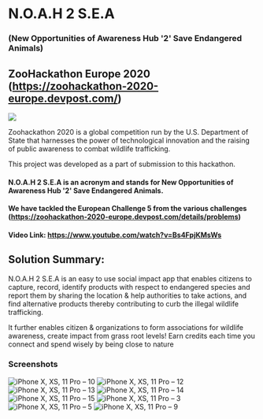 # N.O.A.H 2 S.E.A
### (New Opportunities of Awareness Hub '2' Save Endangered Animals)

## ZooHackathon Europe 2020 (https://zoohackathon-2020-europe.devpost.com/)

![](https://cdn.discordapp.com/attachments/764126172530606080/774916871945322536/09-01.jpg)

Zoohackathon 2020 is a global competition run by the U.S. Department of State that harnesses the power of technological innovation and the raising of public awareness to combat wildlife trafficking.

This project was developed as a part of submission to this hackathon.

#### N.O.A.H 2 S.E.A is an acronym and stands for New Opportunities of Awareness Hub '2' Save Endangered Animals. 
#### We have tackled the European Challenge 5 from the various challenges (https://zoohackathon-2020-europe.devpost.com/details/problems)

#### Video Link: https://www.youtube.com/watch?v=Bs4FpjKMsWs

## Solution Summary:

N.O.A.H 2 S.E.A is an easy to use social impact app that enables citizens to capture, record, identify products with respect to endangered species and report them by sharing the location & help authorities to take actions, and find alternative products thereby contributing to curb the illegal wildlife trafficking.

It further enables citizen & organizations to form associations for wildlife awareness, create impact from grass root levels! Earn credits each time you connect and spend wisely by being close to nature

### Screenshots

![iPhone X, XS, 11 Pro – 10](https://user-images.githubusercontent.com/22027039/98462192-9e613c80-21b2-11eb-9370-be6b87927a18.png)
![iPhone X, XS, 11 Pro – 12](https://user-images.githubusercontent.com/22027039/98462193-9ef9d300-21b2-11eb-92c1-6f4a3102e073.png)
![iPhone X, XS, 11 Pro – 13](https://user-images.githubusercontent.com/22027039/98462194-9ef9d300-21b2-11eb-84ff-6c0532ce5fa0.png)
![iPhone X, XS, 11 Pro – 14](https://user-images.githubusercontent.com/22027039/98462195-a02b0000-21b2-11eb-9af9-53ff4be0d58a.png)
![iPhone X, XS, 11 Pro – 15](https://user-images.githubusercontent.com/22027039/98462197-a0c39680-21b2-11eb-8f5f-a75f3c3fc9df.png)
![iPhone X, XS, 11 Pro – 3](https://user-images.githubusercontent.com/22027039/98462198-a15c2d00-21b2-11eb-826e-5bc1089aa174.png)
![iPhone X, XS, 11 Pro – 5](https://user-images.githubusercontent.com/22027039/98462199-a15c2d00-21b2-11eb-8b17-662e375c1b70.png)
![iPhone X, XS, 11 Pro – 9](https://user-images.githubusercontent.com/22027039/98462200-a1f4c380-21b2-11eb-888d-151c87b542fc.png)
